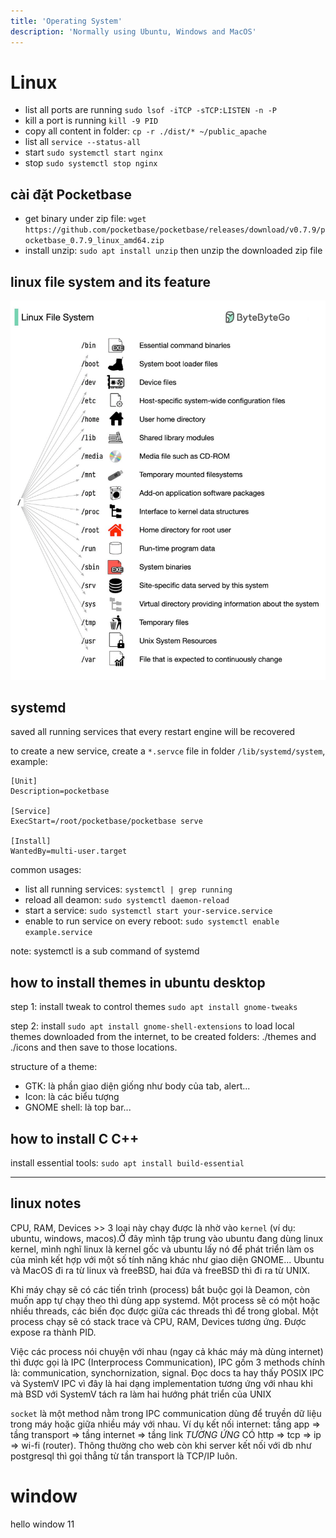 ```yaml
---
title: 'Operating System'
description: 'Normally using Ubuntu, Windows and MacOS'
---
```


# Linux

- list all ports are running `sudo lsof -iTCP -sTCP:LISTEN -n -P`
- kill a port is running `kill -9 PID`
- copy all content in folder: `cp -r ./dist/* ~/public_apache`
- list all `service --status-all`
- start `sudo systemctl start nginx`
- stop `sudo systemctl stop nginx`

## cài đặt Pocketbase

- get binary under zip file: `wget https://github.com/pocketbase/pocketbase/releases/download/v0.7.9/pocketbase_0.7.9_linux_amd64.zip`
- install unzip: `sudo apt install unzip` then unzip the downloaded zip file

## linux file system and its feature

![file system](./attachments/20240125-file-system.png)

## systemd

saved all running services that every restart engine will be recovered

to create a new service, create a `*.servce` file in folder `/lib/systemd/system`, example: 

```
[Unit]
Description=pocketbase

[Service]
ExecStart=/root/pocketbase/pocketbase serve

[Install]
WantedBy=multi-user.target
```

common usages:

- list all running services: `systemctl | grep running`
- reload all deamon: `sudo systemctl daemon-reload`
- start a service: `sudo systemctl start your-service.service`
- enable to run service on every reboot: `sudo systemctl enable example.service`

note: systemctl is a sub command of systemd

## how to install themes in ubuntu desktop

step 1: install tweak to control themes `sudo apt install gnome-tweaks`

step 2: install `sudo apt install gnome-shell-extensions` to load local themes downloaded from the internet, to be created folders: ./themes and ./icons and then save to those locations.

structure of a theme:

- GTK: là phần giao diện giống như body của tab, alert...
- Icon: là các biểu tượng 
- GNOME shell: là top bar...

## how to install C C++

install essential tools: `sudo apt install build-essential`

---

## linux notes

CPU, RAM, Devices >> 3 loại này chạy được là nhờ vào `kernel` (ví dụ: ubuntu, windows, macos).Ở đây mình tập trung vào ubuntu đang dùng linux kernel, mình nghĩ linux là kernel gốc và ubuntu lấy nó để phát triển làm os của mình kết hợp với một số tính năng khác như giao diện GNOME... Ubuntu và MacOS đi ra từ linux và freeBSD, hai đứa và freeBSD thì đi ra từ UNIX.

Khi máy chạy sẽ có các tiến trình (process) bắt buộc gọi là Deamon, còn muốn app tự chạy theo thì dùng app systemd. Một process sẽ có một hoặc nhiều threads, các biến đọc được giữa các threads thì để trong global. Một process chạy sẽ có stack trace và CPU, RAM, Devices tương ứng. Được expose ra thành PID.

Việc các process nói chuyện với nhau (ngay cả khác máy mà dùng internet) thì được gọi là IPC (Interprocess Communication), IPC gồm 3 methods chính là: communication, synchornization, signal. Đọc docs ta hay thấy POSIX IPC và SystemV IPC vì đây là hai dạng implementation tương ứng với nhau khi mà BSD với SystemV tách ra làm hai hướng phát triển của UNIX

`socket` là một method nằm trong IPC communication dùng để truyền dữ liệu trong máy hoặc giữa nhiều máy với nhau. 
Ví dụ kết nối internet: tầng app ⇒ tầng transport ⇒ tầng internet ⇒ tầng link 
_TƯƠNG ỨNG_ CÓ http ⇒ tcp ⇒ ip ⇒ wi-fi (router). Thông thường cho web còn khi server kết nối với db như postgresql thì gọi thẳng từ tần transport là TCP/IP luôn.


# window

hello window 11